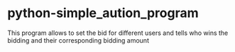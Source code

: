 # python-simple_aution_program
This program allows to set the bid for different users and tells who wins the bidding and their corresponding bidding amount

